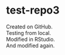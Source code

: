 # test-repo3
Created on GitHub.  
Testing from local.  
Modified in RStudio.  
And modified again.  
